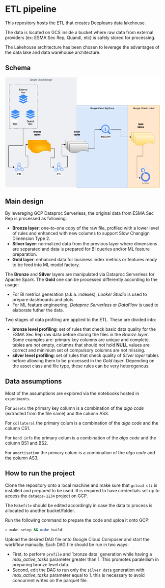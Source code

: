 # ETL pipeline

This repository hosts the ETL that creates Deeploans data lakehouse.

The data is located on GCS inside a bucket where raw data from external providers (ex: ESMA Sec Rep, Quandl, etc) is safely stored for processing.

The Lakehouse architecture has been chosen to leverage the advantages of the data lake and data warehouse architecture.

## Schema

![lakehouse schema](Lakehouse_v1.png "Algoritmica Lakehouse diagram")

## Main design

By leveraging GCP Dataproc Serverless, the original data from ESMA Sec Rep is processed as following:

- **Bronze layer**: one-to-one copy of the raw file, profiled with a lower level of rules and enhanced with new columns to support Slow Changign Dimension Type 2.
- **Silver layer**: normalized data from the previous layer where dimensions are separated and data is prepared for BI queries and/or ML feature preparation.
- **Gold layer**: enhanced data for business index metrics or features ready to be feed into ML model factory.

The **Bronze** and **Silver** layers are manipulated via Dataproc Serverless for Apache Spark. The **Gold** one can be processed differently according to the usage:

- For BI metrics generation (a.k.a. indexes), _Looker Studio_ is used to prepare dashboards and plots.
- For ML feature engineering, _Dataproc Serverless_ or _DataFlow_ is used to elaborate futher the data.

Two stages of data profiling are applied to the ETL. These are divided into:

- **bronze level profiling**: set of rules that check basic data quality for the ESMA Sec Rep raw data before storing the files in the _Bronze layer_. Some examples are: primary key columns are unique and complete, tables are not empty, columns that should not hold **NULL** values are correct and minimum set of compulsory columns are not missing.
- **silver level profiling**: set of rules that check quality of _Silver layer_ tables before allowing them to be processed in the _Gold layer_. Depending on the asset class and file type, these rules can be very heterogenous.

## Data assumptions

Most of the assumptions are explored via the notebooks hosted in `experiments`.

For `assets` the primary key column is a combination of the _algo code_
(extracted from the file name) and the column AS3.

For `collateral` the primary colum is a combination of the _algo code_ and the column CS1.

For `bond info` the primary colum is a combination of the _algo code_ and the column BS1 and BS2.

For `amortisation` the primary colum is a combination of the _algo code_ and the column AS3.

## How to run the project

Clone the repository onto a local machine and make sure that `gcloud cli` is installed and prepared to be used. It is required to have credentials set up to access the `dataops-1234` project on GCP.

The `Makefile` should be edited accordingly in case the data to process is allocated to another bucket/folder.

Run the following command to prepare the code and uploa it onto GCP:

```bash
> make setup && make build
```

Upload the desired DAG file onto Google Cloud Composer and start the workflow manually.
Each DAG file should be run in two ways:

- First, to perform `profile` and `bronze data' generation while having a _max_active_tasks_ parameter greater than 1. This promotes paralellism in preparing bronze level data.
- Second, edit the DAG to run only the `silver data` generation with _max_active_tasks_ parameter equal to 1. this is necessary to avoid concurrent writes on the parquet file.
